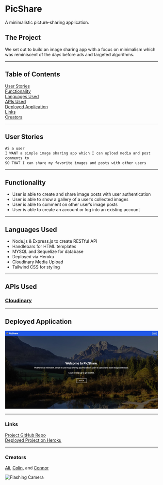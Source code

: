 # PicShare
A minimalistic picture-sharing application.

## The Project
We set out to build an image sharing app with a focus on minimalism which was reminiscent of the days before ads and targeted algorithms.

---
## Table of Contents
[User Stories](#user-stories)<br>
[Functionality](#functionality)<br>
[Languages Used](#languages-used)<br>
[APIs Used](#apis-used)<br>
[Deployed Application](#deployed-application)<br>
[Links](#links)<br>
[Creators](#creators)<br>

---

## User Stories
```
AS a user
I WANT a simple image sharing app which I can upload media and post comments to
SO THAT I can share my favorite images and posts with other users
```
---

## Functionality
* User is able to create and share image posts with user authentication
* User is able to show a gallery of a user’s collected images
* User is able to comment on other user’s image posts
* User is able to create an account or log into an existing account

---
## Languages Used
* Node.js & Express.js to create RESTful API
* Handlebars for HTML templates
* MYSQL and Sequelize for database
* Deployed via Heroku
* Cloudinary Media Upload
* Tailwind CSS for styling

---

## APIs Used

### [Cloudinary](https://cloudinary.com/documentation/upload_widget) <br>

---
## Deployed Application
![Deployed Application Screenshot](./public/images/picshare-screenshot.jpeg)

---

### Links
[Project GitHub Repo](https://github.com/nugemeister/PicShare) <br>
[Deployed Project on Heroku](https://nugemeister-picshare.herokuapp.com/) <br>

---
### Creators
[Ali](https://github.com/nugemeister), [Colin](https://github.com/cplancich), and [Connor](https://github.com/cmullan602)

![Flashing Camera](./public/images/photo-flash.gif)